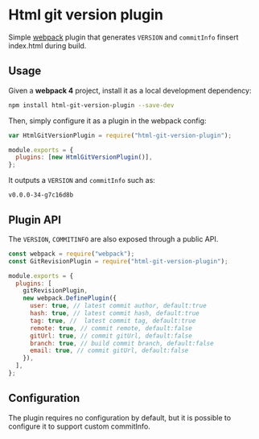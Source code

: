 # Html git version plugin

Simple [webpack](https://webpack.js.org/) plugin that generates `VERSION` and `commitInfo` finsert index.html during build.

## Usage

Given a **webpack 4** project, install it as a local development dependency:

```bash
npm install html-git-version-plugin --save-dev
```

Then, simply configure it as a plugin in the webpack config:

```javascript
var HtmlGitVersionPlugin = require("html-git-version-plugin");

module.exports = {
  plugins: [new HtmlGitVersionPlugin()],
};
```

It outputs a `VERSION` and `commitInfo` such as:

```
v0.0.0-34-g7c16d8b
```

## Plugin API

The `VERSION`, `COMMITINFO` are also exposed through a public API.

```javascript
const webpack = require("webpack");
const GitRevisionPlugin = require("html-git-version-plugin");

module.exports = {
  plugins: [
    gitRevisionPlugin,
    new webpack.DefinePlugin({
      user: true, // latest commit author, default:true
      hash: true, // latest commit hash, default:true
      tag: true, //  latest commit tag, default:true
      remote: true, // commit remote, default:false
      gitUrl: true, // commit gitUrl, default:false
      branch: true, // build commit branch, default:false
      email: true, // commit gitUrl, default:false
    }),
  ],
};
```

## Configuration

The plugin requires no configuration by default, but it is possible to configure it to support custom commitInfo.
